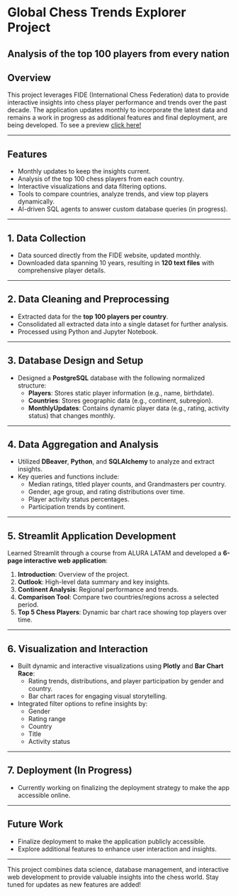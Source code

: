 # Global Chess Trends Explorer Project
## Analysis of the top 100 players from every nation

## Overview

This project leverages FIDE (International Chess Federation) data to provide interactive insights into chess player performance and trends over the past decade. The application updates monthly to incorporate the latest data and remains a work in progress as additional features and final deployment, are being developed.  To see a preview [click here!](https://drive.google.com/file/d/1SLC-oTGvW6mfJFyd4r0HZIPEg85sQggm/view)



---

## Features

- Monthly updates to keep the insights current.
- Analysis of the top 100 chess players from each country.
- Interactive visualizations and data filtering options.
- Tools to compare countries, analyze trends, and view top players dynamically.
- AI-driven SQL agents to answer custom database queries (in progress).

---

## 1. Data Collection

- Data sourced directly from the FIDE website, updated monthly.
- Downloaded data spanning 10 years, resulting in **120 text files** with comprehensive player details.

---

## 2. Data Cleaning and Preprocessing

- Extracted data for the **top 100 players per country**.
- Consolidated all extracted data into a single dataset for further analysis.
- Processed using Python and Jupyter Notebook.

---

## 3. Database Design and Setup

- Designed a **PostgreSQL** database with the following normalized structure:
  - **Players**: Stores static player information (e.g., name, birthdate).
  - **Countries**: Stores geographic data (e.g., continent, subregion).
  - **MonthlyUpdates**: Contains dynamic player data (e.g., rating, activity status) that changes monthly.

---

## 4. Data Aggregation and Analysis

- Utilized **DBeaver**, **Python**, and **SQLAlchemy** to analyze and extract insights.
- Key queries and functions include:
  - Median ratings, titled player counts, and Grandmasters per country.
  - Gender, age group, and rating distributions over time.
  - Player activity status percentages.
  - Participation trends by continent.

---

## 5. Streamlit Application Development

Learned Streamlit through a course from ALURA LATAM and developed a **6-page interactive web application**:

1. **Introduction**: Overview of the project.
2. **Outlook**: High-level data summary and key insights.
3. **Continent Analysis**: Regional performance and trends.
4. **Comparison Tool**: Compare two countries/regions across a selected period.
5. **Top 5 Chess Players**: Dynamic bar chart race showing top players over time.

---

## 6. Visualization and Interaction

- Built dynamic and interactive visualizations using **Plotly** and **Bar Chart Race**:
  - Rating trends, distributions, and player participation by gender and country.
  - Bar chart races for engaging visual storytelling.
- Integrated filter options to refine insights by:
  - Gender
  - Rating range
  - Country
  - Title
  - Activity status

---

## 7. Deployment (In Progress)

- Currently working on finalizing the deployment strategy to make the app accessible online.

---

## Future Work

- Finalize deployment to make the application publicly accessible.
- Explore additional features to enhance user interaction and insights.

---

This project combines data science, database management, and interactive web development to provide valuable insights into the chess world. Stay tuned for updates as new features are added!


